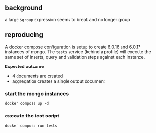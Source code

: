 ## background

a large `$group` expression seems to break and no longer group

## reproducing

A docker compose configuration is setup to create 6.0.16 and 6.0.17 instances of mongo.  The `tests` service (behind a profile) will execute the same set of inserts, query and validation steps against each instance.

**Expected outcome**
- 4 documents are created
- aggregation creates a single output document

### start the mongo instances

```
docker compose up -d
```

### execute the test script

```
docker compose run tests
```
